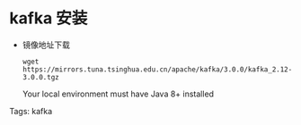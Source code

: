 # kafka 安装

* 镜像地址下载
  
  ```
  wget https://mirrors.tuna.tsinghua.edu.cn/apache/kafka/3.0.0/kafka_2.12-3.0.0.tgz
  ```
  
  Your local environment must have Java 8+ installed

Tags:
  kafka